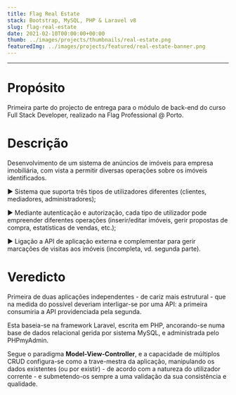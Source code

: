 ```yaml
---
title: Flag Real Estate
stack: Bootstrap, MySQL, PHP & Laravel v8
slug: flag-real-estate
date: 2021-02-10T00:00:00+00:00
thumb: ../images/projects/thumbnails/real-estate.png
featuredImg: ../images/projects/featured/real-estate-banner.png
---
```

***
# Propósito
Primeira parte do projecto de entrega para o módulo de back-end do curso Full Stack Developer, realizado na Flag Professional @ Porto.

# Descrição
Desenvolvimento de um sistema de anúncios de imóveis para empresa imobiliária, com vista a permitir diversas operações sobre os imóveis identificados.

▶ Sistema que suporta três tipos de utilizadores diferentes (clientes, mediadores, administradores);

▶ Mediante autenticação e autorização, cada tipo de utilizador pode empreender diferentes operações (inserir/editar imóveis, gerir propostas de compra, estatísticas de vendas, etc.);

▶ Ligação a API de aplicação externa e complementar para gerir marcações de visitas aos imóveis (incompleta, vd. segunda parte).

# Veredicto

Primeira de duas aplicações independentes - de cariz mais estrutural - que na medida do possível deveriam interligar-se por uma API: a primeira consumiria a API providenciada pela segunda.
 
Esta baseia-se na framework Laravel, escrita em PHP, ancorando-se numa base de dados relacional gerida por sistema MySQL, e administrada pelo PHPmyAdmin.

Segue o paradigma **Model-View-Controller**, e a capacidade de múltiplos CRUD configura-se como a trave-mestra da aplicação, manipulando os dados existentes (ou por existir) - de acordo com a natureza do utilizador corrente - e submetendo-os sempre a uma validação da sua consistência e qualidade.